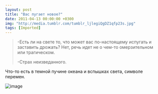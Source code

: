 ```yaml
---
layout: post
title: "Вас пугает новое?"
date: 2011-04-13 00:00:00 +0300
img: "http://media.tumblr.com/tumblr_ljlegiQgDZ1qfp23s.jpg"
tags: [Imported]
---
```


> <div>
> 
> -Есть ли на свете то, что может вас по-настоящему испугать и заставить дрожать? Нет, речь идет не о чем-то омерзительном или трагическом.
> 
> -Страх неизведанного.
> 
> </div>

Что-то есть в темной пучине океана и вспышках света, символе перемен.

![image](http://media.tumblr.com/tumblr_ljlegiQgDZ1qfp23s.jpg)
